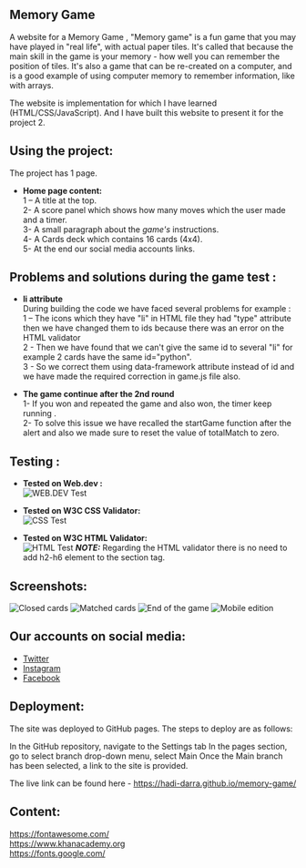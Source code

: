 ## Memory Game
A website for a Memory Game , "Memory game" is a fun game that you may have played in "real life", with actual paper tiles. It's called that because the main skill in the game is your memory - how well you can remember the position of tiles. It's also a game that can be re-created on a computer, and is a good example of using computer memory to remember information, like with arrays.

The website is implementation for which I have learned (HTML/CSS/JavaScript).
And I have built this website to present it for the project 2.

## Using the project: 
The project has 1 page. 
-	**Home page content:**<br />
1 – A title at the top.<br />
2- A  score panel which shows how many moves which the user made and a timer.<br />
3- A small paragraph about the *game's* instructions.<br />
4- A Cards deck which contains 16 cards (4x4).<br />
5- At the end our social media accounts links.<br />

## Problems and solutions during the game test : <br />
-	**li attribute**<br />
During building the code we have faced several problems for example :<br />
1 – The icons which they have "li" in HTML file they had "type" attribute then we have changed them to ids because there was an error on the HTML validator<br />
2 - Then we have found that we can't give the same id to several "li" for example 2 cards have the same id="python".<br />
3 - So we correct them using data-framework attribute instead of id and we have made the required correction in game.js file also.<br />

-	**The game continue after the 2nd round**<br />
1- If you won and repeated the game and also won, the timer keep running .<br />
2- To solve this issue we have recalled the startGame function after the alert and also we made sure to reset the value of totalMatch to zero.<br />
## Testing : 

-	**Tested on Web.dev :**<br />
![WEB.DEV Test](assets/images/web-dev-test.png)

-	**Tested on W3C CSS Validator:**<br />
![CSS Test](assets/images/css-checker.png)

-	**Tested on W3C HTML Validator:**<br />
![HTML Test](assets/images/html-checker.png)
**_NOTE:_**  Regarding the HTML validator there is no need to add h2-h6 element to the section tag.<br />

## Screenshots: 
![Closed cards](assets/images/closed-cards.png)
![Matched cards](assets/images/matched-cards.png)
![End of the game](assets/images/end-of-the-game.png)
![Mobile edition](assets/images/mobile-edition.jpg)

## Our accounts on social media:
 - [Twitter](https://twitter.com/)
 - [Instagram](https://www.instagram.com/)
 - [Facebook](https://www.facebook.com/)

## Deployment:
The site was deployed to GitHub pages. The steps to deploy are as follows:<br />

In the GitHub repository, navigate to the Settings tab In the pages section, go to select branch drop-down menu, select Main Once the Main branch has been selected, a link to the site is provided.<br />

The live link can be found here - https://hadi-darra.github.io/memory-game/

## Content: 
https://fontawesome.com/<br />
https://www.khanacademy.org<br />
https://fonts.google.com/<br />